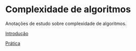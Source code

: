 # Complexidade de algoritmos

Anotações de estudo sobre complexidade de algoritmos.

[Introdução](01_introducao.md)

[Prática](02_pratica.md)